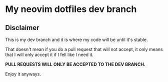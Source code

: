 My neovim dotfiles dev branch
==============

Disclaimer
--------------

This is my dev branch and it is where my code will be until it's stable.

That doesn't mean if you do a pull request that will not accept, it only means that I will only accept it if I fell like I need it.

**PULL REQUESTS WILL ONLY BE ACCEPTED TO THE DEV BRANCH.**


Enjoy it anyways.
